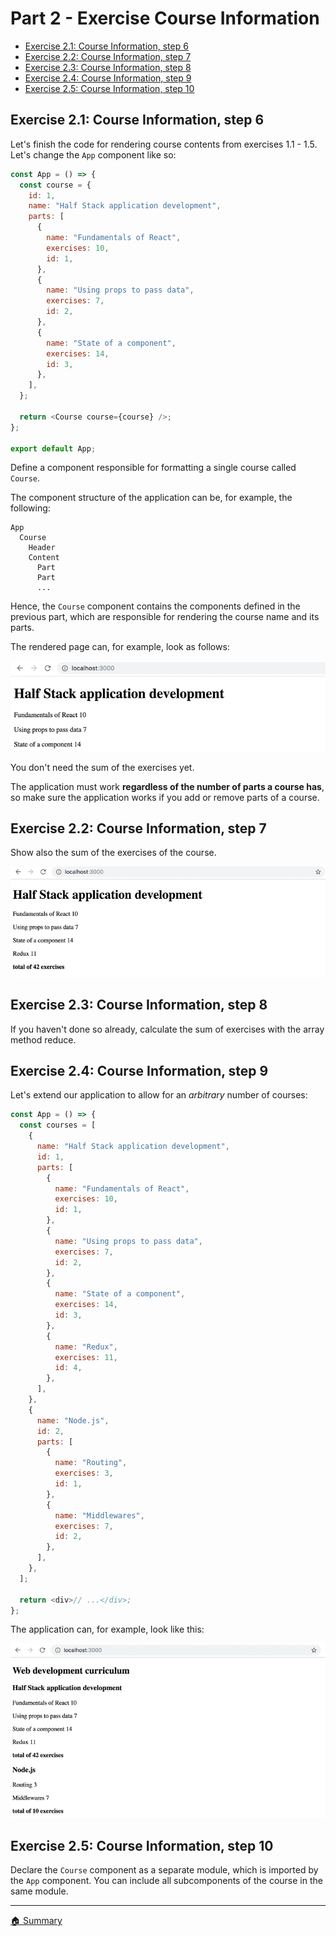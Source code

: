 # Part 2 - Exercise Course Information

- [Exercise 2.1: Course Information, step 6](#step-6)
- [Exercise 2.2: Course Information, step 7](#step-7)
- [Exercise 2.3: Course Information, step 8](#step-8)
- [Exercise 2.4: Course Information, step 9](#step-9)
- [Exercise 2.5: Course Information, step 10](#step-10)

## <a id="step-6"></a> Exercise 2.1: Course Information, step 6

Let's finish the code for rendering course contents from exercises 1.1 - 1.5. Let's change the `App` component like so:

```js
const App = () => {
  const course = {
    id: 1,
    name: "Half Stack application development",
    parts: [
      {
        name: "Fundamentals of React",
        exercises: 10,
        id: 1,
      },
      {
        name: "Using props to pass data",
        exercises: 7,
        id: 2,
      },
      {
        name: "State of a component",
        exercises: 14,
        id: 3,
      },
    ],
  };

  return <Course course={course} />;
};

export default App;
```

Define a component responsible for formatting a single course called `Course`.

The component structure of the application can be, for example, the following:

```
App
  Course
    Header
    Content
      Part
      Part
      ...
```

Hence, the `Course` component contains the components defined in the previous part, which are responsible for rendering the course name and its parts.

The rendered page can, for example, look as follows:

!["Course Information" application](./docs/courseinfo-application.png)

You don't need the sum of the exercises yet.

The application must work **regardless of the number of parts a course has**, so make sure the application works if you add or remove parts of a course.

## <a id="step-7"></a> Exercise 2.2: Course Information, step 7

Show also the sum of the exercises of the course.

![Total of exercises](./docs/courseinfo-with-total-of-exercises.png)

## <a id="step-8"></a> Exercise 2.3: Course Information, step 8

If you haven't done so already, calculate the sum of exercises with the array method reduce.

## <a id="step-9"></a> Exercise 2.4: Course Information, step 9

Let's extend our application to allow for an _arbitrary_ number of courses:

```js
const App = () => {
  const courses = [
    {
      name: "Half Stack application development",
      id: 1,
      parts: [
        {
          name: "Fundamentals of React",
          exercises: 10,
          id: 1,
        },
        {
          name: "Using props to pass data",
          exercises: 7,
          id: 2,
        },
        {
          name: "State of a component",
          exercises: 14,
          id: 3,
        },
        {
          name: "Redux",
          exercises: 11,
          id: 4,
        },
      ],
    },
    {
      name: "Node.js",
      id: 2,
      parts: [
        {
          name: "Routing",
          exercises: 3,
          id: 1,
        },
        {
          name: "Middlewares",
          exercises: 7,
          id: 2,
        },
      ],
    },
  ];

  return <div>// ...</div>;
};
```

The application can, for example, look like this:

![New courses](./docs/courseinfo-with-new-courses.png)

## <a id="step-10"></a> Exercise 2.5: Course Information, step 10

Declare the `Course` component as a separate module, which is imported by the `App` component. You can include all subcomponents of the course in the same module.

---

[🏠 Summary](../../README.md)
